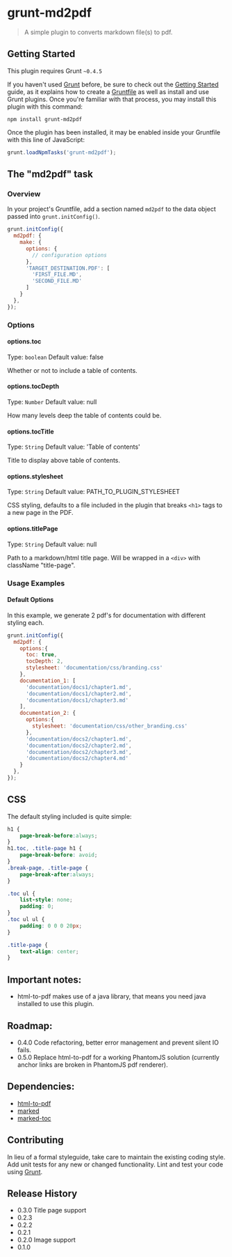 # grunt-md2pdf

> A simple plugin to converts markdown file(s) to pdf.

## Getting Started
This plugin requires Grunt `~0.4.5`

If you haven't used [Grunt](http://gruntjs.com/) before, be sure to check out the [Getting Started](http://gruntjs.com/getting-started) guide, as it explains how to create a [Gruntfile](http://gruntjs.com/sample-gruntfile) as well as install and use Grunt plugins. Once you're familiar with that process, you may install this plugin with this command:

```shell
npm install grunt-md2pdf
```

Once the plugin has been installed, it may be enabled inside your Gruntfile with this line of JavaScript:

```js
grunt.loadNpmTasks('grunt-md2pdf');
```

## The "md2pdf" task

### Overview
In your project's Gruntfile, add a section named `md2pdf` to the data object passed into `grunt.initConfig()`.

```js
grunt.initConfig({
  md2pdf: {
    make: {
      options: {
        // configuration options
      },
      'TARGET_DESTINATION.PDF': [
        'FIRST_FILE.MD',
        'SECOND_FILE.MD'
      ]
    }
  },
});
```

### Options

#### options.toc
Type: `boolean`
Default value: false

Whether or not to include a table of contents.

#### options.tocDepth
Type: `Number`
Default value: null

How many levels deep the table of contents could be.

#### options.tocTitle
Type: `String`
Default value: 'Table of contents'

Title to display above table of contents.

#### options.stylesheet
Type: `String`
Default value: PATH_TO_PLUGIN_STYLESHEET

CSS styling, defaults to a file included in the plugin that breaks `<h1>` tags to a new page in the PDF.

#### options.titlePage
Type: `String`
Default value: null

Path to a markdown/html title page. Will be wrapped in a `<div>` with className "title-page".


### Usage Examples

#### Default Options
In this example, we generate 2 pdf's for documentation with different styling each.

```js
grunt.initConfig({
  md2pdf: {
    options:{
      toc: true,
      tocDepth: 2,
      stylesheet: 'documentation/css/branding.css'
    },
    documentation_1: [
      'documentation/docs1/chapter1.md',
      'documentation/docs1/chapter2.md',
      'documentation/docs1/chapter3.md'
    ],
    documentation_2: {
      options:{
        stylesheet: 'documentation/css/other_branding.css'
      },
      'documentation/docs2/chapter1.md',
      'documentation/docs2/chapter2.md',
      'documentation/docs2/chapter3.md',
      'documentation/docs2/chapter4.md'
    }
  },
});
```

## CSS

The default styling included is quite simple:

```css
h1 {
    page-break-before:always;
}
h1.toc, .title-page h1 {
    page-break-before: avoid;
}
.break-page, .title-page {
    page-break-after:always;
}

.toc ul {
    list-style: none;
    padding: 0;
}
.toc ul ul {
    padding: 0 0 0 20px;
}

.title-page {
    text-align: center;
}
```

## Important notes:

- html-to-pdf makes use of a java library, that means you need java installed to use this plugin.

## Roadmap:

- 0.4.0 Code refactoring, better error management and prevent silent IO fails.
- 0.5.0 Replace html-to-pdf for a working PhantomJS solution (currently anchor links are broken in PhantomJS pdf renderer).

## Dependencies:

- [html-to-pdf](https://github.com/ChaosEvoker/html-to-pdf)
- [marked](https://github.com/chjj/marked)
- [marked-toc](https://github.com/jonschlinkert/marked-toc)

## Contributing
In lieu of a formal styleguide, take care to maintain the existing coding style.
Add unit tests for any new or changed functionality.
Lint and test your code using [Grunt](http://gruntjs.com/).

## Release History
- 0.3.0 Title page support
- 0.2.3
- 0.2.2
- 0.2.1
- 0.2.0 Image support
- 0.1.0
